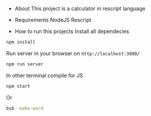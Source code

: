 - About
This project is a calculator in rescript language

- Requirements
NodeJS
Rescript 

- How to run this projects
Install all dependecies
```sh
npm install
```
Run server in your browser on `http://localhost:3000/`
```sh
npm run server
```
In other terminal compile for JS
```sh
npm start
```
Or
```sh
bsb -make-word
```